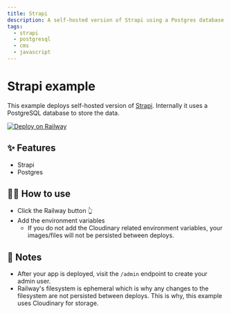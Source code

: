 ```yaml
---
title: Strapi
description: A self-hosted version of Strapi using a Postgres database
tags:
  - strapi
  - postgresql
  - cms
  - javascript
---
```


# Strapi example

This example deploys self-hosted version of [Strapi](https://strapi.io/). Internally it uses a PostgreSQL database to store the data.

[![Deploy on Railway](https://railway.app/button.svg)](https://railway.app/new/template?template=https%3A%2F%2Fgithub.com%2Fgrimzzz-404%2Fstrapi&plugins=postgresql&envs=ADMIN_JWT_SECRET%2CCLOUDINARY_NAME%2CCLOUDINARY_KEY%2CCLOUDINARY_SECRET%2CJWT_SECRET%2CNODE_ENV&optionalEnvs=ADMIN_JWT_SECRET%2CCLOUDINARY_NAME%2CCLOUDINARY_KEY%2CCLOUDINARY_SECRET%2CJWT_SECRET%2CNODE_ENV&ADMIN_JWT_SECRETDesc=Secret+used+to+encode+Admin+JWT+tokens&JWT_SECRETDesc=Secret+used+to+encode+JWT+tokens)

## ✨ Features

- Strapi
- Postgres

## 💁‍♀️ How to use

- Click the Railway button 👆
- Add the environment variables
  - If you do not add the Cloudinary related environment variables, your images/files will not be persisted between deploys.

## 📝 Notes

- After your app is deployed, visit the `/admin` endpoint to create your admin user.
- Railway's filesystem is ephemeral which is why any changes to the filesystem are not persisted between deploys. This is why, this example uses Cloudinary for storage.
